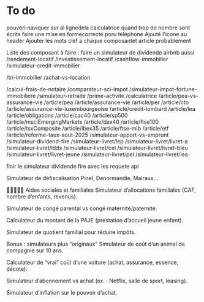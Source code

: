
# To do
 pouvori naviquer sur al lignedela calculatrice quand trop de nombre sont écrits
  faire une mise en formecorrecte poru téléphone 
  Ajouté l'icone au header 
Ajouter les mots cléf a chaque composantet article probablement



Liste des composant à faire :
faire un simulateur de dividende airbnb aussi
/rendement-locatif
/investissement-locatif
/cashflow-immobilier
/simulateur-credit-immobilier

/tri-immobilier
/achat-vs-location

/calcul-frais-de-notaire
/comparateur-sci-impot
/simulateur-impot-fortune-immobiliere
/simulateur-retraite
/prime-activite
/calculatrice
/article/pea-vs-assurance-vie
/article/pea
/article/assurance-vie
/article/per
/article/cto
/article/assurance-vie-luxembourgeoise
/article/credit-lombard
/article/lea
/article/obligations
/article/cac40
/article/sp500
/article/msciEmergingMarkets
/article/dax40
/article/ftse100
/article/tsxComposite
/article/ibex35
/article/ftse-mib
/article/etf
/article/reforme-taux-aout-2025
/simulateur-apport-vs-emprunt
/simulateur-dividend-fire
/simulateur-livret/lep
/simulateur-livret/livret-a
/simulateur-livret/ldds
/simulateur-livret/cel
/simulateur-livret/livret-bleu
/simulateur-livret/livret-jeune
/simulateur-livret/pel
/simulateur-livret/lea





finir le simulateur dividende fire avec les requete api





Simulateur de défiscalisation Pinel, Denormandie, Malraux…

👶👨‍👩‍👧‍👦 Aides sociales et familiales
Simulateur d’allocations familiales (CAF, nombre d’enfants, revenus).

Simulateur de congé parental vs congé maternité/paternité.

Calculateur du montant de la PAJE (prestation d’accueil jeune enfant).

Simulateur de quotient familial pour réduire impôts.


Bonus : simulateurs plus “originaux”
Simulateur de coût d’un animal de compagnie sur 10 ans.

Calculateur de “vrai” coût d’une voiture (achat, assurance, essence, décote).

Simulateur d’abonnement vs achat (ex. : Netflix, salle de sport, leasing).

Simulateur d’inflation sur le pouvoir d’achat.



